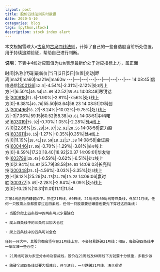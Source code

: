 ```yaml
---
layout: post
title: 股价四线法则实时数据
date: 2020-5-10
categories: blog
tags: [python,stock]
description: stock index alert
---
```



本文根据雪球大v[古泉](https://xueqiu.com/u/7148646888)的[古泉四线法则](https://xueqiu.com/7148646888/130498192)，计算了自己的一些自选股当前所处位置，用于持续追踪验证，帮助自己进行判断。

**说明**：下表中4线对应取值为`红色`表示最新价处于对应指标上方，属正面

时间|名称|代码|最新价|当日|3日|5日|位置|变动|距离|ma21|ma60|ma21w|ma60w
---|---|---|---|---|---|---|---|---
14:08:45|信维通信|[300136](https://xueqiu.com/S/SZ300136)|`42.5`|-4.54%|-2.31%|-2.12%|处`3`线上方|-1|6.50%|`40.34`|`41.69`|42.52|`35.64`
14:08:48|寒锐钴业|[300618](https://xueqiu.com/S/SZ300618)|`51.6`|-1.90%|-2.81%|-7.56%|处`1`线上方|0|-8.38%|`49.70`|55.50|63.64|58.23
14:08:51|中科创达|[300496](https://xueqiu.com/S/SZ300496)|`58.27`|-8.24%|-10.02%|-9.75%|处`1`线上方|-3|7.06%|59.15|60.52|58.38|`43.61`
14:08:51|中科曙光|[603019](https://xueqiu.com/S/SH603019)|`39.92`|-0.70%|1.05%|-2.28%|处`4`线上方|0|22.86%|`35.28`|`34.07`|`32.91`|`28.56`
14:08:56|诺力股份|[603611](https://xueqiu.com/S/SH603611)|`20.15`|-1.27%|-0.35%|0.35%|处`4`线上方|0|11.19%|`18.41`|`18.59`|`18.22`|`17.38`
14:08:58|金证股份|[600446](https://xueqiu.com/S/SH600446)|`17.05`|-0.70%|-1.29%|-3.81%|处`0`线上方|0|-8.59%|17.20|18.40|18.92|20.37
14:09:01|华友钴业|[603799](https://xueqiu.com/S/SH603799)|`35.48`|-0.59%|-0.62%|-6.51%|处`2`线上方|0|2.94%|`34.62`|35.79|38.58|`30.03`
14:09:03|长亮科技|[300348](https://xueqiu.com/S/SZ300348)|`25.1`|-4.56%|-3.03%|-3.35%|处`3`线上方|-1|8.12%|25.29|`24.75`|`24.70`|`19.28`
14:09:06|赢时胜|[300377](https://xueqiu.com/S/SZ300377)|`9.85`|-2.28%|-2.94%|-6.09%|处`0`线上方|0|-10.25%|10.31|11.01|11.11|11.54

```
古泉4线法则的精髓如下。抓住21日线、60日线、21周线及60周线等四条线，外加21月线，任何一只股票上涨都要穿过这四条线，任何一只股票要想爆雷也要先下穿过这四条线：

+ 当股价爬上四条线中的两条可以少量建仓

+ 爬上四条线中的三条可以加大仓位

+ 爬上四条线中的四条可以全仓

任何一只大牛，其股价都会坚守在21月线上方，不会轻易跌破21月线；相反，每跌破四条线中一条就减一些仓位：

+ 21周线可做为多空分水岭及警戒线，股价在21周线及60周线下方就要十分慎重，多看少做

+ 跌破全部四条线就要大幅减仓，甚至清仓，一旦跌破21月线，清仓观望
```